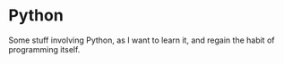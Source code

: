 # Python

Some stuff involving Python, as I want to learn it, and regain the habit of programming itself.
